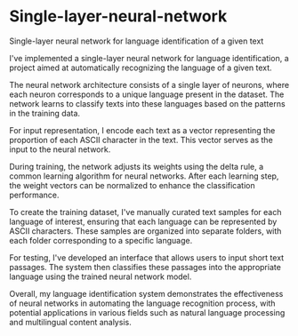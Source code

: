 # Single-layer-neural-network
Single-layer neural network for language identification of a given text

I've implemented a single-layer neural network for language identification, a project aimed at automatically recognizing the language of a given text.

The neural network architecture consists of a single layer of neurons, where each neuron corresponds to a unique language present in the dataset. The network learns to classify texts into these languages based on the patterns in the training data.

For input representation, I encode each text as a vector representing the proportion of each ASCII character in the text. This vector serves as the input to the neural network.

During training, the network adjusts its weights using the delta rule, a common learning algorithm for neural networks. After each learning step, the weight vectors can be normalized to enhance the classification performance.

To create the training dataset, I've manually curated text samples for each language of interest, ensuring that each language can be represented by ASCII characters. These samples are organized into separate folders, with each folder corresponding to a specific language.

For testing, I've developed an interface that allows users to input short text passages. The system then classifies these passages into the appropriate language using the trained neural network model.

Overall, my language identification system demonstrates the effectiveness of neural networks in automating the language recognition process, with potential applications in various fields such as natural language processing and multilingual content analysis.
